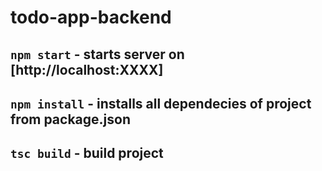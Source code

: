 # todo-app-backend

## `npm start` - starts server on [http://localhost:XXXX]

## `npm install` - installs all dependecies of project from package.json

## `tsc build` - build project

